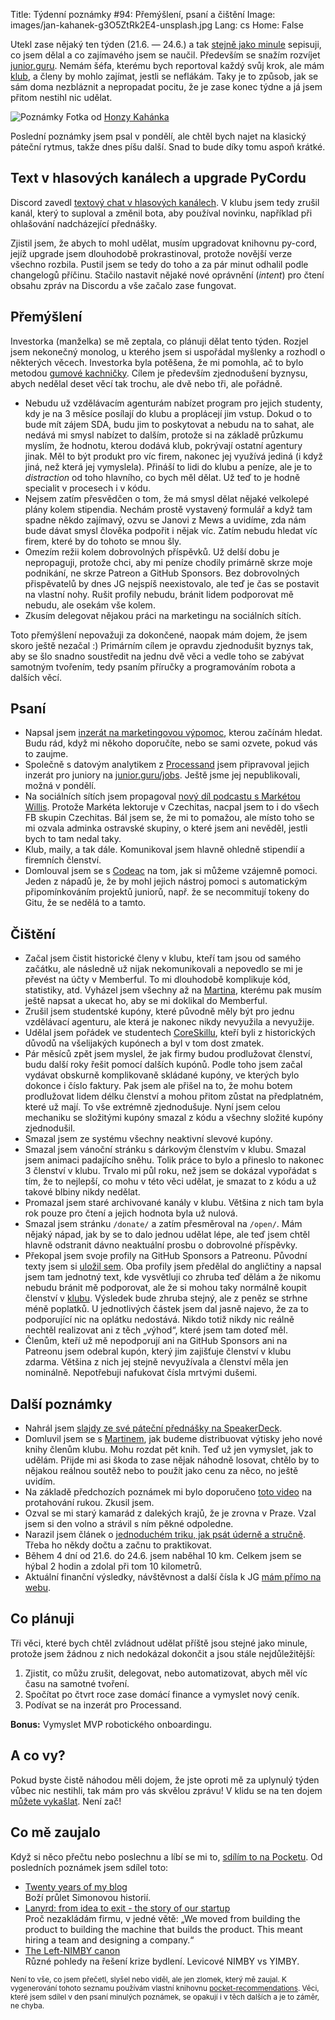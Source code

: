 Title: Týdenní poznámky #94: Přemýšlení, psaní a čištění
Image: images/jan-kahanek-g3O5ZtRk2E4-unsplash.jpg
Lang: cs
Home: False


Utekl zase nějaký ten týden (21.6. — 24.6.) a tak [stejně jako minule]({filename}/2022-06-20_tydenni-poznamky-93-konference-a-dalsi-akce.md) sepisuji, co jsem dělal a co zajímavého jsem se naučil. Především se snažím rozvíjet [junior.guru](https://junior.guru/). Nemám šéfa, kterému bych reportoval každý svůj krok, ale mám [klub](https://junior.guru/club/), a členy by mohlo zajímat, jestli se neflákám. Taky je to způsob, jak se sám doma nezbláznit a nepropadat pocitu, že je zase konec týdne a já jsem přitom nestihl nic udělat.

![Poznámky]({static}/images/jan-kahanek-g3O5ZtRk2E4-unsplash.jpg)
Fotka od [Honzy Kahánka](https://unsplash.com/@honza_kahanek)

Poslední poznámky jsem psal v pondělí, ale chtěl bych najet na klasický páteční rytmus, takže dnes píšu další. Snad to bude díky tomu aspoň krátké.

## Text v hlasových kanálech a upgrade PyCordu

Discord zavedl [textový chat v hlasových kanálech](https://support.discord.com/hc/en-us/articles/4412085582359). V klubu jsem tedy zrušil kanál, který to suploval a změnil bota, aby používal novinku, například při ohlašování nadcházející přednášky.

Zjistil jsem, že abych to mohl udělat, musím upgradovat knihovnu py-cord, jejíž upgrade jsem dlouhodobě prokrastinoval, protože novější verze všechno rozbila. Pustil jsem se tedy do toho a za pár minut odhalil podle changelogů příčinu. Stačilo nastavit nějaké nové oprávnění (_intent_) pro čtení obsahu zpráv na Discordu a vše začalo zase fungovat.

## Přemýšlení

Investorka (manželka) se mě zeptala, co plánuji dělat tento týden. Rozjel jsem nekonečný monolog, u kterého jsem si uspořádal myšlenky a rozhodl o některých věcech. Investorka byla potěšena, že mi pomohla, ač to bylo metodou [gumové kachničky](https://en.wikipedia.org/wiki/Rubber_duck_debugging). Cílem je především zjednodušení byznysu, abych nedělal deset věcí tak trochu, ale dvě nebo tři, ale pořádně.

- Nebudu už vzdělávacím agenturám nabízet program pro jejich studenty, kdy je na 3 měsíce posílají do klubu a proplácejí jim vstup. Dokud o to bude mít zájem SDA, budu jim to poskytovat a nebudu na to sahat, ale nedává mi smysl nabízet to dalším, protože si na základě průzkumu myslím, že hodnotu, kterou dodává klub, pokrývají ostatní agentury jinak. Měl to být produkt pro víc firem, nakonec jej využívá jediná (i když jiná, než která jej vymyslela). Přináší to lidi do klubu a peníze, ale je to _distraction_ od toho hlavního, co bych měl dělat. Už teď to je hodně specialit v procesech i v kódu.
- Nejsem zatím přesvědčen o tom, že má smysl dělat nějaké velkolepé plány kolem stipendia. Nechám prostě vystavený formulář a když tam spadne někdo zajímavý, ozvu se Janovi z Mews a uvidíme, zda nám bude dávat smysl člověka podpořit i nějak víc. Zatím nebudu hledat víc firem, které by do tohoto se mnou šly.
- Omezím režii kolem dobrovolných příspěvků. Už delší dobu je nepropaguji, protože chci, aby mi peníze chodily primárně skrze moje podnikání, ne skrze Patreon a GitHub Sponsors. Bez dobrovolných přispěvatelů by dnes JG nejspíš neexistovalo, ale teď je čas se postavit na vlastní nohy. Rušit profily nebudu, bránit lidem podporovat mě nebudu, ale osekám vše kolem.
- Zkusím delegovat nějakou práci na marketingu na sociálních sítích.

Toto přemýšlení nepovažuji za dokončené, naopak mám dojem, že jsem skoro ještě nezačal :) Primárním cílem je opravdu zjednodušit byznys tak, aby se šlo snadno soustředit na jednu dvě věci a vedle toho se zabývat samotným tvořením, tedy psaním příručky a programováním robota a dalších věcí.

## Psaní

- Napsal jsem [inzerát na marketingovou výpomoc]({filename}/2022-06-24_vypomoc-na-socialni-site.md), kterou začínám hledat. Budu rád, když mi někoho doporučíte, nebo se sami ozvete, pokud vás to zaujme.
- Společně s datovým analytikem z [Processand](https://www.processand.com/) jsem připravoval jejich inzerát pro juniory na [junior.guru/jobs](https://junior.guru/jobs/). Ještě jsme jej nepublikovali, možná v pondělí.
- Na sociálních sítích jsem propagoval [nový díl podcastu s Markétou Willis](https://junior.guru/podcast/). Protože Markéta lektoruje v Czechitas, nacpal jsem to i do všech FB skupin Czechitas. Bál jsem se, že mi to pomažou, ale místo toho se mi ozvala adminka ostravské skupiny, o které jsem ani nevěděl, jestli bych to tam nedal taky.
- Klub, maily, a tak dále. Komunikoval jsem hlavně ohledně stipendií a firemních členství.
- Domlouval jsem se s [Codeac](https://www.codeac.io/) na tom, jak si můžeme vzájemně pomoci. Jeden z nápadů je, že by mohl jejich nástroj pomoci s automatickým připomínkováním projektů juniorů, např. že se necommitují tokeny do Gitu, že se nedělá to a tamto.

## Čištění

- Začal jsem čistit historické členy v klubu, kteří tam jsou od samého začátku, ale následně už nijak nekomunikovali a nepovedlo se mi je převést na účty v Memberful. To mi dlouhodobě komplikuje kód, statistiky, atd. Vyházel jsem všechny až na [Martina](https://www.vzhurudolu.cz/), kterému pak musím ještě napsat a ukecat ho, aby se mi doklikal do Memberful.
- Zrušil jsem studentské kupóny, které původně měly být pro jednu vzdělávací agenturu, ale která je nakonec nikdy nevyužila a nevyužije.
- Udělal jsem pořádek ve studentech [CoreSkillu](https://coreskill.tech/), kteří byli z historických důvodů na všelijakých kupónech a byl v tom dost zmatek.
- Pár měsíců zpět jsem myslel, že jak firmy budou prodlužovat členství, budu další roky řešit pomocí dalších kupónů. Podle toho jsem začal vydávat obskurně komplikovaně skládané kupóny, ve kterých bylo dokonce i číslo faktury. Pak jsem ale přišel na to, že mohu botem prodlužovat lidem délku členství a mohou přitom zůstat na předplatném, které už mají. To vše extrémně zjednodušuje. Nyní jsem celou mechaniku se složitými kupóny smazal z kódu a všechny složité kupóny zjednodušil.
- Smazal jsem ze systému všechny neaktivní slevové kupóny.
- Smazal jsem vánoční stránku s dárkovým členstvím v klubu. Smazal jsem animaci padajícího sněhu. Tolik práce to bylo a přineslo to nakonec 3 členství v klubu. Trvalo mi půl roku, než jsem se dokázal vypořádat s tím, že to nejlepší, co mohu v této věci udělat, je smazat to z kódu a už takové blbiny nikdy nedělat.
- Promazal jsem staré archivované kanály v klubu. Většina z nich tam byla rok pouze pro čtení a jejich hodnota byla už nulová.
- Smazal jsem stránku `/donate/` a zatím přesměroval na `/open/`. Mám nějaký nápad, jak by se to dalo jednou udělat lépe, ale teď jsem chtěl hlavně odstranit dávno neaktuální prosbu o dobrovolné příspěvky.
- Překopal jsem svoje profily na GitHub Sponsors a Patreonu. Původní texty jsem si [uložil sem](https://gist.github.com/honzajavorek/ed2036751a65c6e6820e4c813b9d950d). Oba profily jsem předělal do angličtiny a napsal jsem tam jednotný text, kde vysvětluji co zhruba teď dělám a že nikomu nebudu bránit mě podporovat, ale že si mohou taky normálně koupit členství v [klubu](https://junior.guru/club/). Výsledek bude zhruba stejný, ale z peněz se strhne méně poplatků. U jednotlivých částek jsem dal jasně najevo, že za to podporující nic na oplátku nedostává. Nikdo totiž nikdy nic reálně nechtěl realizovat ani z těch „výhod“, které jsem tam doteď měl.
- Členům, kteří už mě nepodporují ani na GitHub Sponsors ani na Patreonu jsem odebral kupón, který jim zajišťuje členství v klubu zdarma. Většina z nich jej stejně nevyužívala a členství měla jen nominálně. Nepotřebuji nafukovat čísla mrtvými dušemi.

## Další poznámky

- Nahrál jsem [slajdy ze své páteční přednášky na SpeakerDeck](https://speakerdeck.com/honzajavorek/we-are-the-robots).
- Domluvil jsem se s [Martinem](https://www.vzhurudolu.cz/), jak budeme distribuovat výtisky jeho nové knihy členům klubu. Mohu rozdat pět knih. Teď už jen vymyslet, jak to udělám. Přijde mi asi škoda to zase nějak náhodně losovat, chtělo by to nějakou reálnou soutěž nebo to použít jako cenu za něco, no ještě uvidím.
- Na základě předchozích poznámek mi bylo doporučeno [toto video](https://www.youtube.com/watch?app=desktop&v=0DyWG1JiDYk) na protahování rukou. Zkusil jsem.
- Ozval se mi starý kamarád z dalekých krajů, že je zrovna v Praze. Vzal jsem si den volno a strávil s ním pěkné odpoledne.
- Narazil jsem článek o [jednoduchém triku, jak psát úderně a stručně](https://sive.rs/1s). Třeba ho někdy dočtu a začnu to praktikovat.
- Během 4 dní od 21.6. do 24.6. jsem naběhal 10 km. Celkem jsem se hýbal 2 hodin a zdolal při tom 10 kilometrů.
- Aktuální finanční výsledky, návštěvnost a další čísla k JG [mám přímo na webu](https://junior.guru/open/).


## Co plánuji

Tři věci, které bych chtěl zvládnout udělat příště jsou stejné jako minule, protože jsem žádnou z nich nedokázal dokončit a jsou stále nejdůležitější:

1. Zjistit, co můžu zrušit, delegovat, nebo automatizovat, abych měl víc času na samotné tvoření.
2. Spočítat po čtvrt roce zase domácí finance a vymyslet nový ceník.
3. Podívat se na inzerát pro Processand.

**Bonus:** Vymyslet MVP robotického onboardingu.


## A co vy?

Pokud byste čistě náhodou měli dojem, že jste oproti mě za uplynulý týden vůbec nic nestihli, tak mám pro vás skvělou zprávu! V klidu se na ten dojem [můžete vykašlat]({filename}/2020-06-04_neni-to-zavod.md). Není zač!


## Co mě zaujalo

Když si něco přečtu nebo poslechnu a líbí se mi to, [sdílím to na Pocketu](https://getpocket.com/@honzajavorek). Od posledních poznámek jsem sdílel toto:

- [Twenty years of my blog](https://getpocket.com/redirect?&url=http%3A%2F%2Fsimonwillison.net%2F2022%2FJun%2F12%2Ftwenty-years%2F%23atom-entries&h=ca4f550019d1bc801e67699b9b0107f7ea902e99346e3638f7efc55258404be3)<br>Boží průlet Simonovou historií.
- [Lanyrd: from idea to exit - the story of our startup](https://getpocket.com/redirect?&url=https%3A%2F%2Fblog.natbat.net%2Fpost%2F61658401806%2Flanyrd-from-idea-to-exit&h=b6f474917857bbfac380b7ee4b225feb41cfdf60c2459c16066c425734c9d4d5)<br>Proč nezakládám firmu, v jedné větě: „We moved from building the product to building the machine that builds the product. This meant hiring a team and designing a company.“
- [The Left-NIMBY canon](https://getpocket.com/redirect?&url=https%3A%2F%2Ft.co%2Faz0WjVgkYN%3Fssr%3Dtrue&h=7fd47fbeefc5f9fcb8d4fe92452fb5a8f7638024c18734e842e755f277a8277f)<br>Různé pohledy na řešení krize bydlení. Levicové NIMBY vs YIMBY.

<small>Není to vše, co jsem přečetl, slyšel nebo viděl, ale jen zlomek, který mě zaujal. K vygenerování tohoto seznamu používám vlastní knihovnu <a href="https://pypi.org/project/pocket-recommendations/">pocket-recommendations</a>. Věci, které jsem sdílel v den psaní minulých poznámek, se opakují i v těch dalších a je to záměr, ne chyba.</small>
